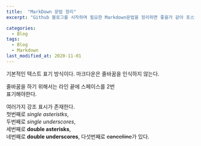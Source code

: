 ```yaml
---
title:  "MarkDown 문법 정리"
excerpt: "Github 블로그를 시작하며 필요한 Markdown문법을 정리하면 좋을거 같아 포스팅을 진행합니다."

categories:
  - Blog
tags:
  - Blog
  - Markdown
last_modified_at: 2020-11-01
---
```


기본적인 텍스트 표기 방식이다. 마크다운은 줄바꿈을 인식하지 않는다.

줄바꿈을 하기 위해서는 라인 끝에 스페이스를 2번  
표기해야한다.

여러가지 강조 표시가 존재한다.  
첫번째로 *single asteristks*,  
두번째로 _single underscores_,  
세번째로 **double asterisks**,  
네번째로 __double underscores__,
다섯번째로 ~~cancelline~~가 있다.  
